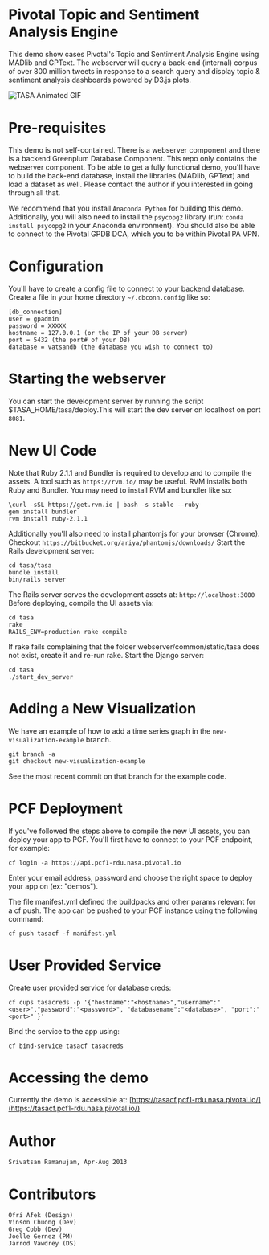 
Pivotal Topic and Sentiment Analysis Engine
============================================

This demo show cases Pivotal's Topic and Sentiment Analysis Engine using MADlib and GPText. The webserver will query a back-end (internal) corpus of over 800 million tweets in response to a search query and display topic & sentiment analysis dashboards powered by D3.js plots.

![TASA Animated GIF](https://github.com/pivotalsoftware/tasa/raw/gh-pages/images/tasacf_animated_highres.gif)

Pre-requisites
===============

This demo is not self-contained. There is a webserver component and there is a backend Greenplum Database Component.
This repo only contains the webserver component. To be able to get a fully functional demo, you'll have to build the back-end database, install the libraries (MADlib, GPText) and load a dataset as well. Please contact the author if you interested in going through all that.

We recommend that you install `Anaconda Python` for building this demo. Additionally, you will also need to install the `psycopg2` library (run: `conda install psycopg2` in your Anaconda environment). You should also be able to connect to the Pivotal GPDB DCA, which you to be within Pivotal PA VPN.

Configuration
=============

You'll have to create a config file to connect to your backend database. Create a file in your home directory `~/.dbconn.config` like so:
            
    [db_connection]
    user = gpadmin
    password = XXXXX
    hostname = 127.0.0.1 (or the IP of your DB server)
    port = 5432 (the port# of your DB)
    database = vatsandb (the database you wish to connect to)

Starting the webserver
=======================

You can start the development server by running the script $TASA_HOME/tasa/deploy.This will start the dev server on localhost on port `8081`.

New UI Code
===========

Note that Ruby 2.1.1 and Bundler is required to develop and to compile the assets. A tool such as
`https://rvm.io/` may be useful. RVM installs both Ruby and Bundler. You may need to install RVM and bundler like so:

    \curl -sSL https://get.rvm.io | bash -s stable --ruby
    gem install bundler
    rvm install ruby-2.1.1

Additionally you'll also need to install phantomjs for your browser (Chrome). Checkout `https://bitbucket.org/ariya/phantomjs/downloads/`
Start the Rails development server:

    cd tasa/tasa
    bundle install
    bin/rails server

The Rails server serves the development assets at: `http://localhost:3000`
Before deploying, compile the UI assets via:

    cd tasa
    rake
    RAILS_ENV=production rake compile

If rake fails complaining that the folder webserver/common/static/tasa does not exist, create it and re-run rake.
Start the Django server:

    cd tasa
    ./start_dev_server

Adding a New Visualization
==========================

We have an example of how to add a time series graph in the `new-visualization-example` branch.

    git branch -a
    git checkout new-visualization-example

See the most recent commit on that branch for the example code.

PCF Deployment
===============

If you've followed the steps above to compile the new UI assets, you can deploy your app to PCF.
You'll first have to connect to your PCF endpoint, for example:

    cf login -a https://api.pcf1-rdu.nasa.pivotal.io

Enter your email address, password and choose the right space to deploy your app on (ex: "demos").

The file manifest.yml defined the buildpacks and other params relevant for a cf push.
The app can be pushed to your PCF instance using the following command:

    cf push tasacf -f manifest.yml

User Provided Service
======================

Create user provided service for database creds:

    cf cups tasacreds -p '{"hostname":"<hostname>","username":"<user>","password":"<password>", "databasename":"<database>", "port":"<port>" }'

Bind the service to the app using:

    cf bind-service tasacf tasacreds

Accessing the demo
===================

Currently the demo is accessible at: [https://tasacf.pcf1-rdu.nasa.pivotal.io/](https://tasacf.pcf1-rdu.nasa.pivotal.io/)

Author
=======

    Srivatsan Ramanujam, Apr-Aug 2013

Contributors
=============

    Ofri Afek (Design)
    Vinson Chuong (Dev)
    Greg Cobb (Dev) 
    Joelle Gernez (PM)
    Jarrod Vawdrey (DS)
